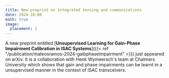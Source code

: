 ```yaml
---
title: New preprint on integrated sensing and communications
date: 2024-10-08
math: true
image:
  placement: 2
---
```


A new preprint entitled [**Unsupervised Learning for Gain-Phase Impairment Calibration in ISAC Systems**]({{< ref "/publication/mateosramos-2024-gaibphaseimpairment" >}}) just appeared on arXiv. It is a collaboration with Henk Wymeersch's team at Chalmers University which shows that gain and phase impairments can be learnt in a unsupervised manner in the context of ISAC transceivers.

